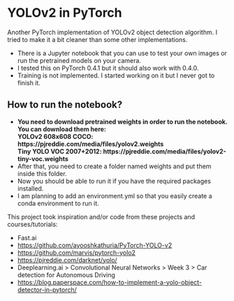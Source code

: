 # YOLOv2 in PyTorch
Another PyTorch implementation of YOLOv2 object detection algorithm. 
I tried to make it a bit cleaner than some other implementations.
* There is a Jupyter notebook that you can use to test your own images or run the pretrained models on your camera.
* I tested this on PyTorch 0.4.1 but it should also work with 0.4.0.
* Training is not implemented. I started working on it but I never got to finish it.

## How to run the notebook?
<ul>
  <li>
        <b>
            You need to download pretrained weights in order to run the notebook. You can download them here: <br />
             YOLOv2 608x608	COCO: https://pjreddie.com/media/files/yolov2.weights <br />
             Tiny YOLO	VOC 2007+2012: https://pjreddie.com/media/files/yolov2-tiny-voc.weights
        </b>
  </li>
  <li>
      After that, you need to create a folder named weights and put them inside this folder.
  </li>
  <li>
      Now you should be able to run it if you have the required packages installed.
   </li>
   <li>
       I am planning to add an environment.yml so that you easily create a conda environment to run it.
   </li>
</ul>


This project took inspiration and/or code from these projects and courses/tutorials:
- Fast.ai
- https://github.com/ayooshkathuria/PyTorch-YOLO-v2
- https://github.com/marvis/pytorch-yolo2
- https://pjreddie.com/darknet/yolo/
- Deeplearning.ai > Convolutional Neural Networks > Week 3 > Car detection for Autonomous Driving
- https://blog.paperspace.com/how-to-implement-a-yolo-object-detector-in-pytorch/
